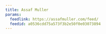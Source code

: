 ```yaml
---
title: Assaf Muller
params:
  feedlink: https://assafmuller.com/feed/
  feedid: a0536cdd75a573f3b2e50f0e03073894
---
```

